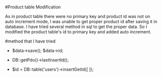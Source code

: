 #Product table Modification

As in product table there were no primary key and product id was not on auto increment mode, I was unable to get proper product id after saving it in database. I have tried several method in sql to get the proper data. So I modified the product table's id to primary key and added auto increment.

#method that I have tried

-   $data->save();
    $data->id;

-   DB::getPdo()->lastInsertId();
-   $id = DB::table('users')->insertGetId([
    ]);
